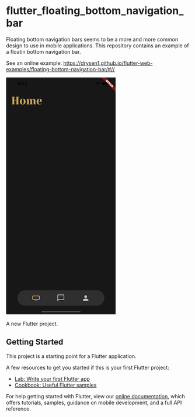 # flutter_floating_bottom_navigation_bar

Floating bottom navigation bars seems to be a more and more common design to use in mobile applications. This repository contains an example of a floatin bottom navigation bar. 

See an online example: <https://drysen1.github.io/flutter-web-examples/floating-bottom-navigation-bar/#//>

![alt text](https://github.com/Drysen1/Flutter_Floating_Bottom_Navigation_Bar/blob/main/screenshots/floatingBottomBar.png)

A new Flutter project.

## Getting Started

This project is a starting point for a Flutter application.

A few resources to get you started if this is your first Flutter project:

- [Lab: Write your first Flutter app](https://flutter.dev/docs/get-started/codelab)
- [Cookbook: Useful Flutter samples](https://flutter.dev/docs/cookbook)

For help getting started with Flutter, view our
[online documentation](https://flutter.dev/docs), which offers tutorials,
samples, guidance on mobile development, and a full API reference.

